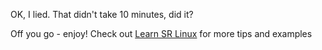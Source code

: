 OK, I lied. That didn't take 10 minutes, did it?

Off you go - enjoy! Check out [Learn SR Linux](https://learn.srlinux.dev/) for more tips and examples
